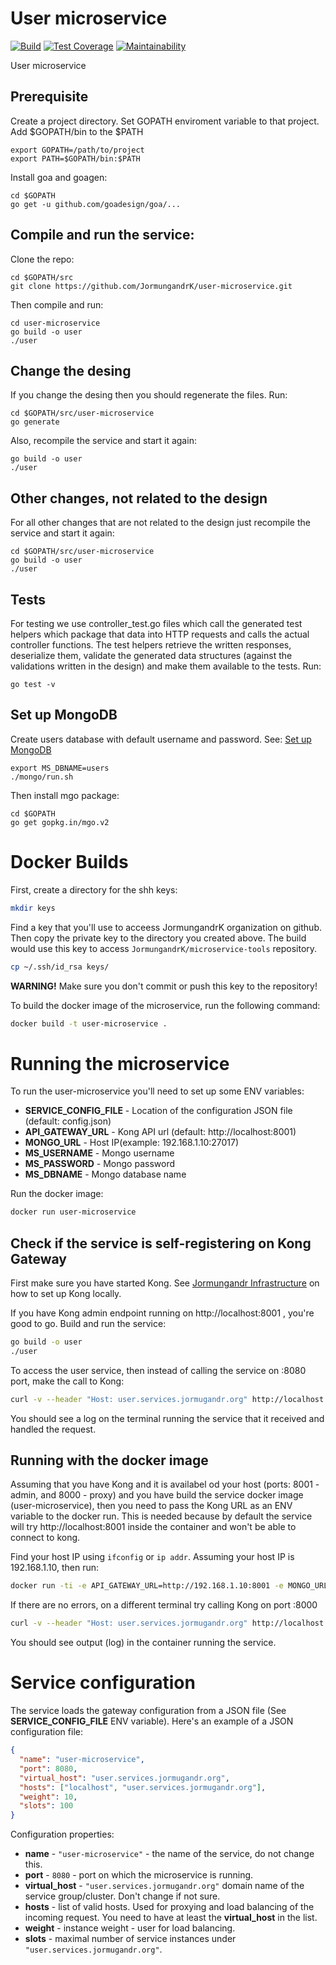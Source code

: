 # User microservice

[![Build](https://travis-ci.com/JormungandrK/user-microservice.svg?token=UB5yzsLHNSbtjSYrGbWf&branch=master)](https://travis-ci.com/JormungandrK/user-microservice)
[![Test Coverage](https://api.codeclimate.com/v1/badges/2cf4d5d4a0ade7c5c358/test_coverage)](https://codeclimate.com/repos/5971a9ed730e750274000347/test_coverage)
[![Maintainability](https://api.codeclimate.com/v1/badges/2cf4d5d4a0ade7c5c358/maintainability)](https://codeclimate.com/repos/5971a9ed730e750274000347/maintainability)

User microservice

## Prerequisite
Create a project directory. Set GOPATH enviroment variable to that project. Add $GOPATH/bin to the $PATH
```
export GOPATH=/path/to/project
export PATH=$GOPATH/bin:$PATH
```
Install goa and goagen:
```
cd $GOPATH
go get -u github.com/goadesign/goa/...
```

## Compile and run the service:
Clone the repo:
```
cd $GOPATH/src
git clone https://github.com/JormungandrK/user-microservice.git
```
Then compile and run:
```
cd user-microservice
go build -o user
./user
```

## Change the desing
If you change the desing then you should regenerate the files. Run:
```
cd $GOPATH/src/user-microservice
go generate
```
Also, recompile the service and start it again:
```
go build -o user
./user
```

## Other changes, not related to the design
For all other changes that are not related to the design just recompile the service and start it again:
```
cd $GOPATH/src/user-microservice
go build -o user
./user
```

## Tests
For testing we use controller_test.go files which call the generated test helpers which package that data into HTTP requests and calls the actual controller functions. The test helpers retrieve the written responses, deserialize them, validate the generated data structures (against the validations written in the design) and make them available to the tests. Run:
```
go test -v
```

## Set up MongoDB
Create users database with default username and password.
See: [Set up MongoDB](https://github.com/JormungandrK/jormungandr-infrastructure#mongodb--v346-)
```
export MS_DBNAME=users
./mongo/run.sh
```
Then install mgo package:
```
cd $GOPATH
go get gopkg.in/mgo.v2
```

# Docker Builds

First, create a directory for the shh keys:
```bash
mkdir keys
```

Find a key that you'll use to acceess JormungandrK organization on github. Then copy the
private key to the directory you created above. The build would use this key to
access ```JormungandrK/microservice-tools``` repository.

```bash
cp ~/.ssh/id_rsa keys/
```

**WARNING!** Make sure you don't commit or push this key to the repository!

To build the docker image of the microservice, run the following command:
```bash
docker build -t user-microservice .
```

# Running the microservice

To run the user-microservice you'll need to set up some ENV variables:

 * **SERVICE_CONFIG_FILE** - Location of the configuration JSON file (default: config.json)
 * **API_GATEWAY_URL** - Kong API url (default: http://localhost:8001)
 * **MONGO_URL** - Host IP(example: 192.168.1.10:27017)
 * **MS_USERNAME** - Mongo username
 * **MS_PASSWORD** - Mongo password
 * **MS_DBNAME** - Mongo database name

Run the docker image:
```bash
docker run user-microservice
```

## Check if the service is self-registering on Kong Gateway

First make sure you have started Kong. See [Jormungandr Infrastructure](https://github.com/JormungandrK/jormungandr-infrastructure)
on how to set up Kong locally.

If you have Kong admin endpoint running on http://localhost:8001 , you're good to go.
Build and run the service:
```bash
go build -o user
./user
```

To access the user service, then instead of calling the service on :8080 port,
make the call to Kong:

```bash
curl -v --header "Host: user.services.jormugandr.org" http://localhost:8000/user/1
```

You should see a log on the terminal running the service that it received and handled the request.

## Running with the docker image

Assuming that you have Kong and it is availabel od your host (ports: 8001 - admin, and 8000 - proxy) and
you have build the service docker image (user-microservice), then you need to pass
the Kong URL as an ENV variable to the docker run. This is needed because by default
the service will try http://localhost:8001 inside the container and won't be able to connect to kong.

Find your host IP using ```ifconfig``` or ```ip addr```.
Assuming your host IP is 192.168.1.10, then run:

```bash
docker run -ti -e API_GATEWAY_URL=http://192.168.1.10:8001 -e MONGO_URL=192.168.1.10:27017 user-microservice
```

If there are no errors, on a different terminal try calling Kong on port :8000

```bash
curl -v --header "Host: user.services.jormugandr.org" http://localhost:8000/user/1
```

You should see output (log) in the container running the service.



# Service configuration

The service loads the gateway configuration from a JSON file (See **SERVICE_CONFIG_FILE**
ENV variable).
Here's an example of a JSON configuration file:

```json
{
  "name": "user-microservice",
  "port": 8080,
  "virtual_host": "user.services.jormugandr.org",
  "hosts": ["localhost", "user.services.jormugandr.org"],
  "weight": 10,
  "slots": 100
}
```

Configuration properties:
 * **name** - ```"user-microservice"``` - the name of the service, do not change this.
 * **port** - ```8080``` - port on which the microservice is running.
 * **virtual_host** - ```"user.services.jormugandr.org"``` domain name of the service group/cluster. Don't change if not sure.
 * **hosts** - list of valid hosts. Used for proxying and load balancing of the incoming request. You need to have at least the **virtual_host** in the list.
 * **weight** - instance weight - user for load balancing.
 * **slots** - maximal number of service instances under ```"user.services.jormugandr.org"```.
